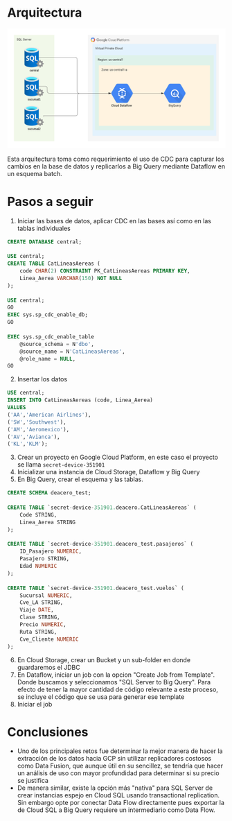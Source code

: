 # Arquitectura
![Arquitectura](img/deacero_diagram.png)

Esta arquitectura toma como requerimiento el uso de CDC para capturar los cambios en la base de datos y replicarlos a Big Query mediante Dataflow en un esquema batch.

# Pasos a seguir
1. Iniciar las bases de datos, aplicar CDC en las bases así como en las tablas individuales
```SQL
CREATE DATABASE central;

USE central;
CREATE TABLE CatLineasAereas (
    code CHAR(2) CONSTRAINT PK_CatLineasAereas PRIMARY KEY,
    Linea_Aerea VARCHAR(150) NOT NULL
);

USE central;
GO
EXEC sys.sp_cdc_enable_db;
GO

EXEC sys.sp_cdc_enable_table
    @source_schema = N'dbo',
    @source_name = N'CatLineasAereas',
    @role_name = NULL,
GO
```

2. Insertar los datos
```SQL
USE central;
INSERT INTO CatLineasAereas (code, Linea_Aerea)
VALUES 
('AA','American Airlines'),
('SW','Southwest'),
('AM','Aeromexico'),
('AV','Avianca'),
('KL','KLM');


```
3. Crear un proyecto en Google Cloud Platform, en este caso el proyecto se llama `secret-device-351901`
4. Inicializar una instancia de Cloud Storage, Dataflow y Big Query
5. En Big Query, crear el esquema y las tablas. 
```SQL
CREATE SCHEMA deacero_test;

CREATE TABLE `secret-device-351901.deacero.CatLineasAereas` (
    Code STRING,
    Linea_Aerea STRING
);

CREATE TABLE `secret-device-351901.deacero_test.pasajeros` (
    ID_Pasajero NUMERIC,
    Pasajero STRING,
    Edad NUMERIC
);

CREATE TABLE `secret-device-351901.deacero_test.vuelos` (
    Sucursal NUMERIC,
    Cve_LA STRING,
    Viaje DATE,
    Clase STRING,
    Precio NUMERIC,
    Ruta STRING,
    Cve_Cliente NUMERIC
);
```
6. En Cloud Storage, crear un Bucket y un sub-folder en donde guardaremos el JDBC
7. En Dataflow, iniciar un job con la opcion "Create Job from Template". Donde buscamos y seleccionamos "SQL Server to Big Query". Para efecto de tener la mayor cantidad de código relevante a este proceso, se incluye el código que se usa para generar ese template
8. Iniciar el job

# Conclusiones
- Uno de los principales retos fue determinar la mejor manera de hacer la extracción de los datos hacia GCP sin utilizar replicadores costosos como Data Fusion, que aunque útil en su sencillez, se tendría que hacer un análisis de uso con mayor profundidad para determinar si su precio se justifica
- De manera similar, existe la opción más "nativa" para SQL Server de crear instancias espejo en Cloud SQL usando transactional replication. Sin embargo opte por conectar Data Flow directamente pues exportar la de Cloud SQL a Big Query requiere un intermediario como Data Flow.
